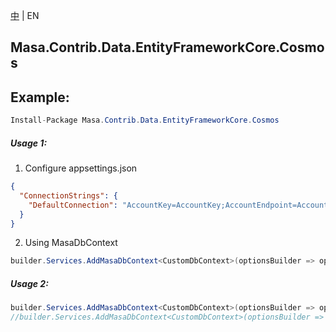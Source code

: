 [中](README.zh-CN.md) | EN

## Masa.Contrib.Data.EntityFrameworkCore.Cosmos

## Example:

```c#
Install-Package Masa.Contrib.Data.EntityFrameworkCore.Cosmos
```

##### Usage 1:

1. Configure appsettings.json

``` appsettings.json
{
  "ConnectionStrings": {
    "DefaultConnection": "AccountKey=AccountKey;AccountEndpoint=AccountEndpoint;Database=Database"// or "ConnectionString=ConnectionString;Database=Database"
  }
}
```

2. Using MasaDbContext

``` C#
builder.Services.AddMasaDbContext<CustomDbContext>(optionsBuilder => optionsBuilder.UseFilter().UseCosmos());
```

##### Usage 2:

``` C#
builder.Services.AddMasaDbContext<CustomDbContext>(optionsBuilder => optionsBuilder.UseFilter().UseCosmos($"{accountEndpoint}",$"{accountKey}",$"{databaseName}"));
//builder.Services.AddMasaDbContext<CustomDbContext>(optionsBuilder => optionsBuilder.UseFilter().UseCosmos($"{connectionString}",$"{databaseName}"));
```